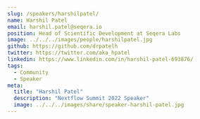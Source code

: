 ```yaml
---
slug: /speakers/harshilpatel/
name: Harshil Patel
email: harshil.patel@seqera.io
position: Head of Scientific Development at Seqera Labs
image: ../../../images/people/harshilpatel.jpg
github: https://github.com/drpatelh
twitter: https://twitter.com/aka_hpatel
linkedin: https://www.linkedin.com/in/harshil-patel-693876/
tags:
  - Community
  - Speaker
meta:
  title: "Harshil Patel"
  description: "Nextflow Summit 2022 Speaker"
  image: ../../../images/share/speaker-harshil-patel.jpg
---
```

